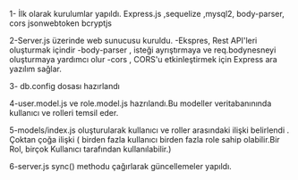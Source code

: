1- İlk olarak kurulumlar yapıldı. Express.js ,sequelize ,mysql2, body-parser, cors jsonwebtoken bcryptjs


2-Server.js üzerinde web sunucusu kuruldu.
  -Ekspres, Rest API'leri oluşturmak içindir
  -body-parser , isteği ayrıştırmaya ve req.bodynesneyi oluşturmaya yardımcı olur
  -cors , CORS'u etkinleştirmek için Express ara yazılım sağlar.
 
3- db.config dosası hazırlandı 

4-user.model.js ve role.model.js hazrılandı.Bu modeller veritabanınında kullanıcı ve rolleri temsil eder.

5-models/index.js oluşturularak kullanıcı ve roller arasındaki ilişki belirlendi . Çoktan çoğa ilişki ( birden fazla kullanıcı birden fazla role sahip olabilir.Bir Rol, birçok Kullanıcı tarafından kullanılabilir.)

6-server.js sync() methodu çağırlarak güncellemeler yapıldı.

